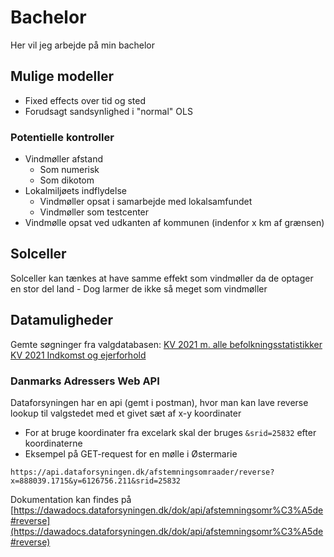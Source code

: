 # Bachelor

Her vil jeg arbejde på min bachelor

## Mulige modeller

- Fixed effects over tid og sted
- Forudsagt sandsynlighed i "normal" OLS

### Potentielle kontroller

- Vindmøller afstand
  - Som numerisk
  - Som dikotom
- Lokalmiljøets indflydelse
  - Vindmøller opsat i samarbejde med lokalsamfundet
  - Vindmøller som testcenter
- Vindmølle opsat ved udkanten af kommunen (indenfor x km af grænsen)

## Solceller

Solceller kan tænkes at have samme effekt som vindmøller da de optager en stor del land - Dog larmer de ikke så meget som vindmøller

## Datamuligheder
Gemte søgninger fra valgdatabasen:
[KV 2021 m. alle befolkningsstatistikker](https://valgdatabase.dst.dk/data?query=49e36503-88a5-4229-8267-ec59cd6e91e8-4)
[KV 2021 Indkomst og ejerforhold](https://valgdatabase.dst.dk/data?query=4d80cb84-f23e-4a4f-acea-e8e4906e5cdd-4)

### Danmarks Adressers Web API
Dataforsyningen har en api (gemt i postman), hvor man kan lave reverse lookup til valgstedet med et givet sæt af x-y koordinater
- For at bruge koordinater fra excelark skal der bruges `&srid=25832` efter koordinaterne
- Eksempel på GET-request for en mølle i Østermarie
```{http}
https://api.dataforsyningen.dk/afstemningsomraader/reverse?x=888039.1715&y=6126756.211&srid=25832
```
Dokumentation kan findes på [https://dawadocs.dataforsyningen.dk/dok/api/afstemningsomr%C3%A5de#reverse](https://dawadocs.dataforsyningen.dk/dok/api/afstemningsomr%C3%A5de#reverse)

